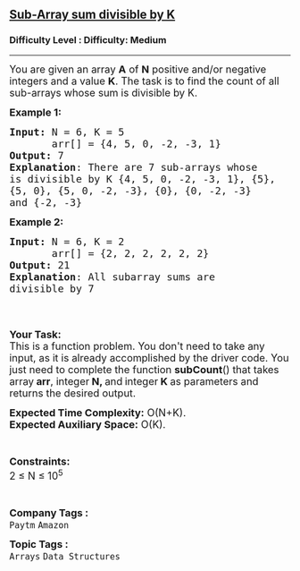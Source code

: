 <h2><a href="https://www.geeksforgeeks.org/problems/sub-array-sum-divisible-by-k2617/1?page=4&company=Paytm&sortBy=submissions">Sub-Array sum divisible by K</a></h2><h3>Difficulty Level : Difficulty: Medium</h3><hr><div class="problems_problem_content__Xm_eO"><p><span style="font-size:18px">You are given an array <strong>A</strong> of <strong>N</strong> positive and/or negative integers and a value <strong>K</strong>. The task is to find the count of all sub-arrays whose sum is divisible by K.</span></p>

<p><span style="font-size:18px"><strong>Example 1:</strong></span></p>

<pre><span style="font-size:18px"><strong>Input: </strong>N = 6, K = 5
       arr[] = {4, 5, 0, -2, -3, 1}
<strong>Output:</strong> 7
<strong>Explanation</strong>: There are 7 sub-arrays whose 
is divisible by K {4, 5, 0, -2, -3, 1}, {5}, 
{5, 0}, {5, 0, -2, -3}, {0}, {0, -2, -3} 
and {-2, -3}
</span></pre>

<p><span style="font-size:18px"><strong>Example 2:</strong></span></p>

<pre><span style="font-size:18px"><strong>Input: </strong>N = 6, K = 2
       arr[] = {2, 2, 2, 2, 2, 2}
<strong>Output:</strong> 21
<strong>Explanation</strong>: All subarray sums are 
divisible by 7
</span>
</pre>

<p>&nbsp;</p>

<p><span style="font-size:18px"><strong>Your Task:</strong><br>
This is a function problem. You don't need to take any input, as it is already accomplished by the driver code. You just need to complete the function <strong>subCount</strong>() that takes array<strong> arr</strong>, integer<strong> N, </strong>and<strong> </strong>integer<strong> K&nbsp;</strong>as parameters and returns the desired output.</span></p>

<p><span style="font-size:18px"><strong>Expected Time Complexity:</strong> O(N+K).<br>
<strong>Expected Auxiliary Space:</strong> O(K).</span></p>

<p>&nbsp;</p>

<p><span style="font-size:18px"><strong>Constraints:</strong><br>
2 ≤ N ≤ 10<sup>5</sup></span></p>

<p>&nbsp;</p>
</div><p><span style=font-size:18px><strong>Company Tags : </strong><br><code>Paytm</code>&nbsp;<code>Amazon</code>&nbsp;<br><p><span style=font-size:18px><strong>Topic Tags : </strong><br><code>Arrays</code>&nbsp;<code>Data Structures</code>&nbsp;